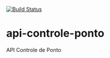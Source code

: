 [![Build Status](https://travis-ci.org/caiovlf/api-controle-ponto.svg?branch=master)](https://travis-ci.org/caiovlf/api-controle-ponto)
# api-controle-ponto
API Controle de Ponto

